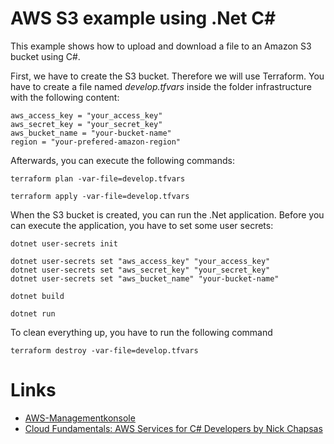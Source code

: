 # AWS S3 example using .Net C#

This example shows how to upload and download a file to an Amazon S3 bucket using C#.

First, we have to create the S3 bucket. Therefore we will use Terraform. You have to create
a file named _develop.tfvars_ inside the folder infrastructure with the following content:

```
aws_access_key = "your_access_key"
aws_secret_key = "your_secret_key"
aws_bucket_name = "your-bucket-name"
region = "your-prefered-amazon-region"
```

Afterwards, you can execute the following commands:

```
terraform plan -var-file=develop.tfvars

terraform apply -var-file=develop.tfvars
```

When the S3 bucket is created, you can run the .Net application.
Before you can execute the application, you have to set some user
secrets:

```
dotnet user-secrets init

dotnet user-secrets set "aws_access_key" "your_access_key"
dotnet user-secrets set "aws_secret_key" "your_secret_key"
dotnet user-secrets set "aws_bucket_name" "your-bucket-name"

dotnet build

dotnet run
```

To clean everything up, you have to run the following command

```
terraform destroy -var-file=develop.tfvars
```

# Links

- [AWS-Managementkonsole](https://aws.amazon.com/de/console/)
- [Cloud Fundamentals: AWS Services for C# Developers by Nick Chapsas](https://app.dometrain.com/courses/cloud-fundamentals-aws-services-for-c-developers)
